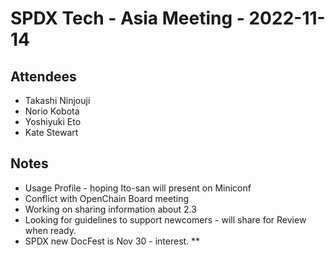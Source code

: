 # SPDX Tech - Asia Meeting - 2022-11-14

## Attendees
* Takashi Ninjouji
* Norio Kobota
* Yoshiyuki Eto
* Kate Stewart

## Notes
* Usage Profile - hoping Ito-san will present on Miniconf
* Conflict with OpenChain Board meeting
* Working on sharing information about 2.3
* Looking for guidelines to support newcomers - will share for Review when ready.
* SPDX new DocFest is Nov 30 - interest.   **

